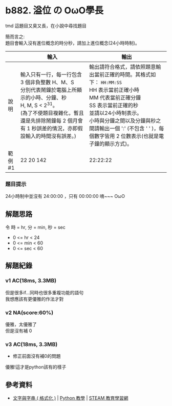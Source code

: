 # b882. 溢位 の OωO學長
tmd 這題目又臭又長，在小說中尋找題目

簡而言之:<br>
題目會輸入沒有進位概念的時分秒，請加上進位概念(24小時時制)。

|| 輸入| 輸出|
|-|-|-|
|說明| 輸入只有一行，每一行包含 3 個非負整數 H、M、S<br>分別代表鬧鐘於電腦上所顯示的小時、分鐘、秒<br>H, M, S < $2^{31}$。<br>(為了不使題目複雜化，暫且還是先排除鬧鐘每 2 個月會有 1 秒誤差的情況，亦即假設輸入的時間沒有誤差。) | 輸出請符合格式，請依照題意輸出當前正確的時間。其格式如下： `HH:MM:SS`<br>HH 表示當前正確小時<br>MM 代表當前正確分鐘<br>SS 表示當前正確的秒<br>並請以24小時制表示。<br>小時與分鐘之間以及分鐘與秒之間請輸出一個 ':' (不包含 ' ' )，每個數字皆用 2 位數表示(也就是電子鐘的顯示方式)。 |
|範例<br>#1| 22 20 142|22:22:22|

### 題目提示
24小時制中並沒有 24:00:00 ，只有 00:00:00 唷~~~  OωO

## 解題思路
令 時 = hr, 分 = min, 秒 = sec
- 0 <= hr < 24
- 0 <= min < 60
- 0 <= sec < 60

## 解題紀錄
### v1 AC(18ms, 3.3MB)
但是很多if...同時也很多重複功能的語句<br>
我想應該有更優雅的作法才對

### v2 NA(score:60%)
優雅，太優雅了<br>
但是沒有補 0

### v3 AC(18ms, 3.3MB)
- 修正前面沒有補0的問題

優雅!這才是python該有的樣子

## 參考資料
- [文字與字串 ( 格式化 )](https://steam.oxxostudio.tw/category/python/basic/format.html) | [Python 教學](https://steam.oxxostudio.tw/category/python/index.html) | [STEAM 教育學習網](https://steam.oxxostudio.tw/)